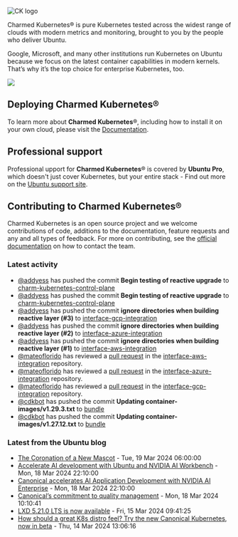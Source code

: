 ![CK logo](https://assets.ubuntu.com/v1/451d4cf4-Charmed+Kubernetes_RGB_onWhite_2022.svg)

Charmed Kubernetes® is pure Kubernetes tested across the widest range of clouds with modern metrics and monitoring, brought to you by the people who deliver Ubuntu.

Google, Microsoft, and many other institutions run Kubernetes on Ubuntu because we focus on the latest container capabilities in modern kernels. That’s why it’s the top choice for enterprise Kubernetes, too.

![](https://assets.ubuntu.com/v1/843c77b6-juju-at-a-glace.svg)

## Deploying Charmed Kubernetes®

To learn more about **Charmed Kubernetes**®, including how to install it on your own cloud, please visit the [Documentation][docs].

## Professional support

Professional upport for **Charmed Kubernetes**® is covered by **Ubuntu Pro**, which doesn't just cover Kubernetes, but your entire stack - Find out more on the [Ubuntu support site](https://ubuntu.com/support).

## Contributing to Charmed Kubernetes®

Charmed Kubernetes is an open source project and we welcome contributions of code, additions to the documentation, feature requests and any and all types of feedback. For more on contributing, see the [official documentation][get-in-touch] on how to contact the team.

<!-- LINKS -->
[docs]: https://ubuntu.com/kubernetes/docs
[get-in-touch]: https://ubuntu.com/kubernetes/docs/get-in-touch

### Latest activity

<!-- activity starts -->
 - [@addyess](https://github.com/addyess) has pushed the commit **Begin testing of reactive upgrade** to [charm-kubernetes-control-plane](https://github.com/charmed-kubernetes/charm-kubernetes-control-plane)
 - [@addyess](https://github.com/addyess) has pushed the commit **Begin testing of reactive upgrade** to [charm-kubernetes-control-plane](https://github.com/charmed-kubernetes/charm-kubernetes-control-plane)
 - [@addyess](https://github.com/addyess) has pushed the commit **ignore directories when building reactive layer (#3)** to [interface-gcp-integration](https://github.com/charmed-kubernetes/interface-gcp-integration)
 - [@addyess](https://github.com/addyess) has pushed the commit **ignore directories when building reactive layer (#2)** to [interface-azure-integration](https://github.com/charmed-kubernetes/interface-azure-integration)
 - [@addyess](https://github.com/addyess) has pushed the commit **ignore directories when building reactive layer (#1)** to [interface-aws-integration](https://github.com/charmed-kubernetes/interface-aws-integration)
 - [@mateoflorido](https://github.com/mateoflorido) has reviewed a [pull request](https://github.com/charmed-kubernetes/interface-aws-integration/pull/1) in the [interface-aws-integration](https://github.com/charmed-kubernetes/interface-aws-integration) repository.
 - [@mateoflorido](https://github.com/mateoflorido) has reviewed a [pull request](https://github.com/charmed-kubernetes/interface-azure-integration/pull/2) in the [interface-azure-integration](https://github.com/charmed-kubernetes/interface-azure-integration) repository.
 - [@mateoflorido](https://github.com/mateoflorido) has reviewed a [pull request](https://github.com/charmed-kubernetes/interface-gcp-integration/pull/3) in the [interface-gcp-integration](https://github.com/charmed-kubernetes/interface-gcp-integration) repository.
 - [@cdkbot](https://github.com/cdkbot) has pushed the commit **Updating container-images/v1.29.3.txt** to [bundle](https://github.com/charmed-kubernetes/bundle)
 - [@cdkbot](https://github.com/cdkbot) has pushed the commit **Updating container-images/v1.27.12.txt** to [bundle](https://github.com/charmed-kubernetes/bundle)
<!-- activity ends -->

<!-- roadmap starts -->

<!-- roadmap ends -->

### Latest from the Ubuntu blog

<!-- blog starts -->
* [The Coronation of a New Mascot](https://ubuntu.com//blog/the-coronation-of-a-new-mascot) - Tue, 19 Mar 2024 06:00:00 
* [Accelerate AI development with Ubuntu and NVIDIA AI Workbench](https://ubuntu.com//blog/accelerate-ai-development-with-ubuntu-and-nvidia-ai-workbench) - Mon, 18 Mar 2024 22:10:00 
* [Canonical accelerates AI Application Development with NVIDIA AI Enterprise](https://ubuntu.com//blog/charmed-k8s-support-comes-to-nvidia-ai-enterprise) - Mon, 18 Mar 2024 22:10:00 
* [Canonical’s commitment to quality management](https://ubuntu.com//blog/canonicals-commitment-to-quality-management) - Mon, 18 Mar 2024 10:10:41 
* [LXD 5.21.0 LTS is now available](https://ubuntu.com//blog/lxd_5-21-0_lts) - Fri, 15 Mar 2024 09:41:25 
* [How should a great K8s distro feel? Try the new Canonical Kubernetes, now in beta](https://ubuntu.com//blog/try-canonical-kubernetes-beta) - Thu, 14 Mar 2024 13:06:16 
<!-- blog ends -->
